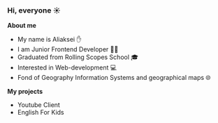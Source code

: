 ### Hi, everyone :sunny:

**About me**
- My name is Aliaksei :hand:
- I am Junior Frontend Developer :man_technologist:
- Graduated from Rolling Scopes School :mortar_board:
- Interested in Web-development :computer:
- Fond of Geography Information Systems and geographical maps 🌐  
  
**My projects**
- Youtube Client 
- English For Kids
